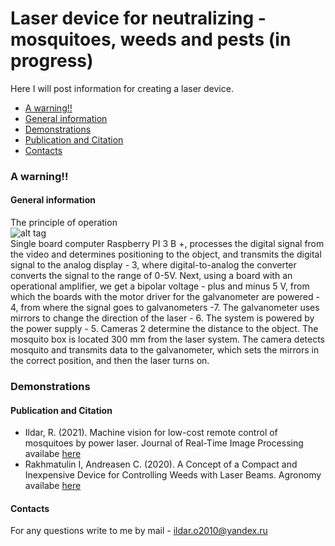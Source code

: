 # Laser device for neutralizing - mosquitoes, weeds and pests (in progress)
Here I will post information for creating a laser device.

-  [A warning!!](https://github.com/Ildaron/Laser_control#a-warning)    
-  [General information](https://github.com/Ildaron/Laser_control#general-information)    
-  [Demonstrations](https://github.com/Ildaron/Laser_control#demonstrations)
-  [Publication and Citation](https://github.com/Ildaron/Laser_control#publication-and-citation)    
-  [Contacts](https://github.com/Ildaron/Laser_control#contacts)    


### A warning!!


#### General information 
The principle of operation  
![alt tag](https://github.com/Ildaron/Laser_control/blob/master/Supplementary%20files/scheme.bmp "general view")  
Single board computer Raspberry PI 3 B +, processes the digital signal from the video and determines
positioning to the object, and transmits the digital signal to the analog display - 3, where digital-to-analog
the converter converts the signal to the range of 0-5V. Next, using a board with an operational amplifier, we
get a bipolar voltage - plus and minus 5 V, from which the boards with the motor driver for the galvanometer are powered -
4, from where the signal goes to galvanometers -7. The galvanometer uses mirrors to change
the direction of the laser - 6. The system is powered by the power supply - 5. Cameras 2 
determine the distance to the object.
The mosquito box is located 300 mm from the laser system. The camera detects
mosquito and transmits data to the galvanometer, which sets the mirrors in the correct position,
and then the laser turns on.  

### Demonstrations

#### Publication and Citation 
- Ildar, R. (2021). Machine vision for low-cost remote control of mosquitoes by power laser. Journal of Real-Time Image Processing   
  availabe [here]( https://www.researchgate.net/publication/349226713_Machine_vision_for_low-cost_remote_control_of_mosquitoes_by_power_laser)    
- Rakhmatulin I, Andreasen C. (2020). A Concept of a Compact and Inexpensive Device for Controlling Weeds with Laser Beams. Agronomy  
  availabe [here](https://www.mdpi.com/2073-4395/10/10/1616)  

#### Contacts
For any questions write to me by mail - ildar.o2010@yandex.ru  


